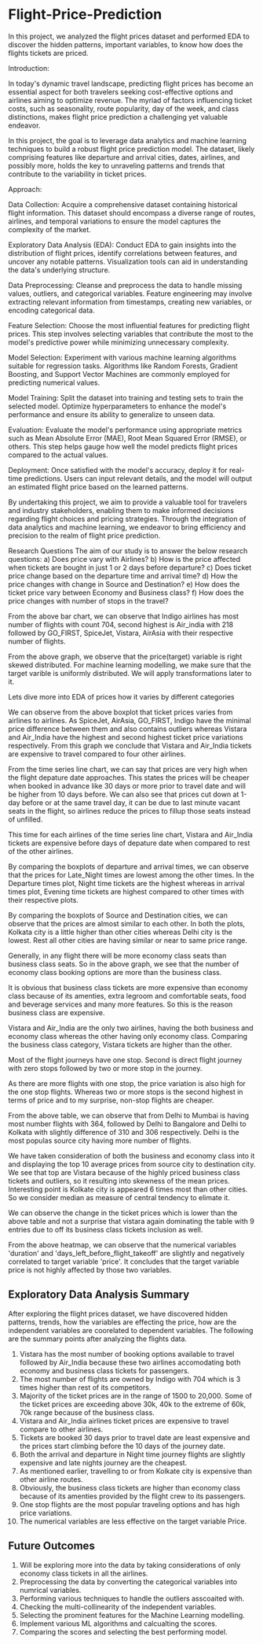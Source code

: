 # Flight-Price-Prediction

In this project, we analyzed the flight prices dataset and performed EDA to discover the hidden patterns, important variables, to know how does the flights tickets are priced.

Introduction:

In today's dynamic travel landscape, predicting flight prices has become an essential aspect for both travelers seeking cost-effective options and airlines aiming to optimize revenue. The myriad of factors influencing ticket costs, such as seasonality, route popularity, day of the week, and class distinctions, makes flight price prediction a challenging yet valuable endeavor.

In this project, the goal is to leverage data analytics and machine learning techniques to build a robust flight price prediction model. The dataset, likely comprising features like departure and arrival cities, dates, airlines, and possibly more, holds the key to unraveling patterns and trends that contribute to the variability in ticket prices.

Approach:

Data Collection: Acquire a comprehensive dataset containing historical flight information. This dataset should encompass a diverse range of routes, airlines, and temporal variations to ensure the model captures the complexity of the market.

Exploratory Data Analysis (EDA): Conduct EDA to gain insights into the distribution of flight prices, identify correlations between features, and uncover any notable patterns. Visualization tools can aid in understanding the data's underlying structure.

Data Preprocessing: Cleanse and preprocess the data to handle missing values, outliers, and categorical variables. Feature engineering may involve extracting relevant information from timestamps, creating new variables, or encoding categorical data.

Feature Selection: Choose the most influential features for predicting flight prices. This step involves selecting variables that contribute the most to the model's predictive power while minimizing unnecessary complexity.

Model Selection: Experiment with various machine learning algorithms suitable for regression tasks. Algorithms like Random Forests, Gradient Boosting, and Support Vector Machines are commonly employed for predicting numerical values.

Model Training: Split the dataset into training and testing sets to train the selected model. Optimize hyperparameters to enhance the model's performance and ensure its ability to generalize to unseen data.

Evaluation: Evaluate the model's performance using appropriate metrics such as Mean Absolute Error (MAE), Root Mean Squared Error (RMSE), or others. This step helps gauge how well the model predicts flight prices compared to the actual values.

Deployment: Once satisfied with the model's accuracy, deploy it for real-time predictions. Users can input relevant details, and the model will output an estimated flight price based on the learned patterns.

By undertaking this project, we aim to provide a valuable tool for travelers and industry stakeholders, enabling them to make informed decisions regarding flight choices and pricing strategies. Through the integration of data analytics and machine learning, we endeavor to bring efficiency and precision to the realm of flight price prediction.

Research Questions
The aim of our study is to answer the below research questions:
a) Does price vary with Airlines?
b) How is the price affected when tickets are bought in just 1 or 2 days before departure?
c) Does ticket price change based on the departure time and arrival time?
d) How the price changes with change in Source and Destination?
e) How does the ticket price vary between Economy and Business class?
f) How does the price changes with number of stops in the travel?


From the above bar chart, we can observe that Indigo airlines has most number of flights with count 704, second highest is Air_india with 218 followed by GO_FIRST, SpiceJet, Vistara, AirAsia with their respective number of flights.


From the above graph, we observe that the price(target) variable is right skewed distributed. For machine learning modelling, we make sure that the target varible is uniformly distributed. We will apply transformations later to it.

Lets dive more into EDA of prices how it varies by different categories


We can observe from the above boxplot that ticket prices varies from airlines to airlines. As SpiceJet, AirAsia, GO_FIRST, Indigo have the minimal price difference between them and also contains outliers whereas Vistara and Air_India have the highest and second highest ticket price variations respectively. From this graph we conclude that Vistara and Air_India tickets are expensive to travel compared to four other airlines.


From the time series line chart, we can say that prices are very high when the flight depature date approaches. This states the prices will be cheaper when booked in advance like 30 days or more prior to travel date and will be higher from 10 days before. We can also see that prices cut down at 1-day before or at the same travel day, it can be due to last minute vacant seats in the flight, so airlines reduce the prices to fillup those seats instead of unfilled.


This time for each airlines of the time series line chart, Vistara and Air_India tickets are expensive before days of depature date when compared to rest of the other airlines.


By comparing the boxplots of departure and arrival times, we can observe that the prices for Late_Night times are lowest among the other times. In the Departure times plot, Night time tickets are the highest whereas in arrival times plot, Evening time tickets are highest compared to other times with their respective plots.


By comparing the boxplots of Source and Destination cities, we can observe that the prices are almost similar to each other. In both the plots, Kolkata city is a little higher than other cities whereas Delhi city is the lowest. Rest all other cities are having similar or near to same price range.


Generally, in any flight there will be more economy class seats than business class seats. So in the above graph, we see that the number of economy class booking options are more than the business class.


It is obvious that business class tickets are more expensive than economy class because of its amenties, extra legroom and comfortable seats, food and beverage services and many more features. So this is the reason business class are expensive.


Vistara and Air_India are the only two airlines, having the both business and economy class whereas the other having only economy class. Comparing the business class category, Vistara tickets are higher than the other.


Most of the flight journeys have one stop. Second is direct flight journey with zero stops followed by two or more stop in the journey.


As there are more flights with one stop, the price variation is also high for the one stop flights. Whereas two or more stops is the second highest in terms of price and to my surprise, non-stop flights are cheaper.


From the above table, we can observe that from Delhi to Mumbai is having most number flights with 364, followed by Delhi to Bangalore and Delhi to Kolkata with slightly difference of 310 and 306 respectively. Delhi is the most populas source city having more number of flights.

We have taken consideration of both the business and economy class into it and displaying the top 10 average prices from source city to destination city. We see that top are Vistara because of the highly priced business class tickets and outliers, so it resulting into skewness of the mean prices. Interesting point is Kolkate city is appeared 6 times most than other cities. So we consider median as measure of central tendency to elimate it.



We can observe the change in the ticket prices which is lower than the above table and not a surprise that vistara again dominating the table with 9 entries due to off its business class tickets inclusion as well.


From the above heatmap, we can observe that the numerical variables 'duration' and 'days_left_before_flight_takeoff' are slightly and negatively correlated to target variable 'price'. It concludes that the target variable price is not highly affected by those two variables.

## Exploratory Data Analysis Summary

After exploring the flight prices dataset, we have discovered hidden patterns, trends, how the variables are effecting the price, how are the independent variables are coorelated to dependent variables. The following are the summary points after analyzing the flights data.

1. Vistara has the most number of booking options available to travel followed by Air_India because these two airlines accomodating both economy and business class tickets for passengers.
2. The most number of flights are owned by Indigo with 704 which is 3 times higher than rest of its competitors.
3. Majority of the ticket prices are in the range of 1500 to 20,000. Some of the ticket prices are exceeding above 30k, 40k to the extreme of 60k, 70k range because of the business class.
4. Vistara and Air_India airlines ticket prices are expensive to travel compare to other airlines.
5. Tickets are booked 30 days prior to travel date are least expensive and the prices start climbing before the 10 days of the journey date.
6. Both the arrival and departure in Night time journey flights are slightly expensive and late nights journey are the cheapest.
7. As mentioned earlier, travelling to or from Kolkate city is expensive than other airline routes.
8. Obviously, the business class tickets are higher than economy class because of its amenties provided by the flight crew to its passengers.
9. One stop flights are the most popular traveling options and has high price variations.
10. The numerical variables are less effective on the target variable Price.

## Future Outcomes
1. Will be exploring more into the data by taking considerations of only economy class tickets in all the airlines.
2. Preprocessing the data by converting the categorical variables into numrical variables.
3. Performing various techniques to handle the outliers asscoaited with.
4. Checking the multi-collinearity of the independent variables.
5. Selecting the prominent features for the Machine Learning modelling.
6. Implement various ML algorithms and calcualting the scores.
7. Comparing the scores and selecting the best performing model.
